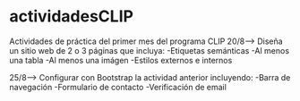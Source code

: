 # actividadesCLIP
Actividades de práctica del primer mes del programa CLIP
20/8-->
Diseña un sitio web de 2 o 3 páginas que incluya:
-Etiquetas semánticas
-Al menos una tabla
-Al menos una imágen
-Estilos externos e internos

25/8-->
Configurar con Bootstrap la actividad anterior incluyendo:
-Barra de navegación
-Formulario de contacto
-Verificación de email
